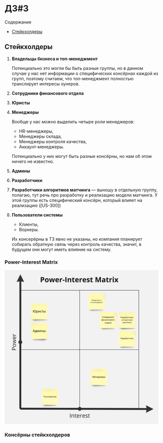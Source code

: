 # ДЗ#3

Содержание
- [Стейкхолдеры](#стейкхолдеры)

## Стейкхолдеры
1. **Владельцы бизнеса и топ-менеджмент**
   
    Потенциально это могли бы быть разные группы, но в данном случае у нас нет информации о специфических консёрнах 
    каждой из групп, поэтому считаем, что топ-менеджмент полностью транслирует интересы оунеров.

2. **Сотрудники финансового отдела**
3. **Юристы**
4. **Менеджеры**

   Вообще у нас можно выделить четыре роли менеджеров:
    - HR-менеджеры,
    - Менеджеры склада,
    - Менеджеры контроля качества,
    - Аккаунт-менеджеры.

   Потенциально у них могут быть разные консёрны, но нам об этом ничего не известно.

5. **Админы**
6. **Разработчики**
7. **Разработчики алгоритмов матчинга** — выношу в отдельную группу, полагаю, тут речь про разработку и реализацию
модели матчинга. У этой группы есть специфический консёрн, который влияет на реализацию ([US-300])
8. **Пользователи системы**
    - Клиенты,
    - Воркеры.
   
   Их консерёрны в ТЗ явно не указаны, но компания планирует собирать обратную связь через контроль качества,
   значит, в будущем они могут иметь влияние на систему.

### Power-Interest Matrix

![Power-Interest Matrix](https://github.com/foxy-eyed/mcf-project/blob/hw-3/homework-3/img/power_interest_matrix.jpg)

### Консёрны стейкхолдеров

